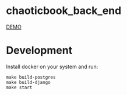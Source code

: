 # chaoticbook_back_end

[DEMO](https://chaoticbook-back-end.herokuapp.com)

# Development

Install docker on your system and run:
```
make build-postgres
make build-django
make start
```
